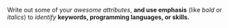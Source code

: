 Write out some of your 
*awesome attributes*, 
__and use emphasis__
(like _bold_ or *italics*) 
to _identify_ __keywords, programming languages, or skills.__ 
